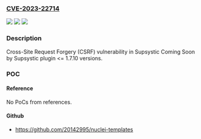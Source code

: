 ### [CVE-2023-22714](https://cve.mitre.org/cgi-bin/cvename.cgi?name=CVE-2023-22714)
![](https://img.shields.io/static/v1?label=Product&message=Coming%20Soon%20by%20Supsystic&color=blue)
![](https://img.shields.io/static/v1?label=Version&message=n%2Fa%3C%3D%201.7.10%20&color=brighgreen)
![](https://img.shields.io/static/v1?label=Vulnerability&message=CWE-352%20Cross-Site%20Request%20Forgery%20(CSRF)&color=brighgreen)

### Description

Cross-Site Request Forgery (CSRF) vulnerability in Supsystic Coming Soon by Supsystic plugin <= 1.7.10 versions.

### POC

#### Reference
No PoCs from references.

#### Github
- https://github.com/20142995/nuclei-templates

